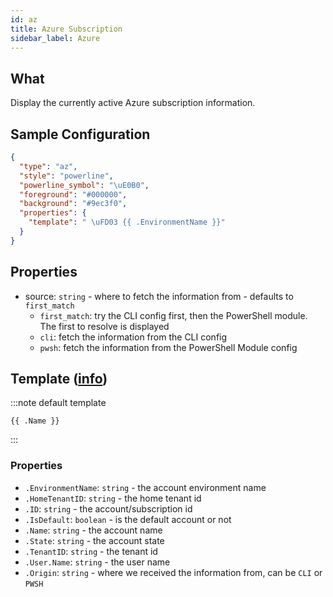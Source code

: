 ```yaml
---
id: az
title: Azure Subscription
sidebar_label: Azure
---
```


## What

Display the currently active Azure subscription information.

## Sample Configuration

```json
{
  "type": "az",
  "style": "powerline",
  "powerline_symbol": "\uE0B0",
  "foreground": "#000000",
  "background": "#9ec3f0",
  "properties": {
    "template": " \uFD03 {{ .EnvironmentName }}"
  }
}
```

## Properties

- source: `string` - where to fetch the information from - defaults to `first_match`
  - `first_match`: try the CLI config first, then the PowerShell module. The first to resolve is displayed
  - `cli`: fetch the information from the CLI config
  - `pwsh`: fetch the information from the PowerShell Module config

## Template ([info][templates])

:::note default template

``` template
{{ .Name }}
```

:::

### Properties

- `.EnvironmentName`: `string` - the account environment name
- `.HomeTenantID`: `string` - the home tenant id
- `.ID`: `string` - the account/subscription id
- `.IsDefault`: `boolean` - is the default account or not
- `.Name`: `string` - the account name
- `.State`: `string` - the account state
- `.TenantID`: `string` - the tenant id
- `.User.Name`: `string` - the user name
- `.Origin`: `string` - where we received the information from, can be `CLI` or `PWSH`

[templates]: /docs/config-templates

